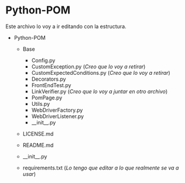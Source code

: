 # Python-POM
Este archivo lo voy a ir editando con la estructura.

* Python-POM

  * Base
    * Config.py
    * CustomException.py (_Creo que lo voy a retirar_)
    * CustomExpectedConditions.py (_Creo que lo voy a retirar_)
    * Decorators.py
    * FrontEndTest.py
    * LinkVerifier.py (_Creo que lo voy a juntar en otro archivo_)
    * PomPage.py
    * Utils.py
    * WebDriverFactory.py
    * WebDriverListener.py
    * \_\_init_\_\.py
    
  * LICENSE.md
  * README.md
  * \_\_init_\_\.py
  * requirements.txt (_Lo tengo que editar a lo que realmente se va a usar_)
